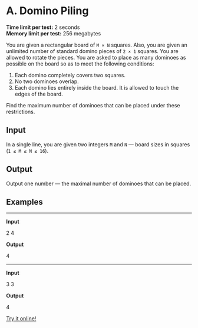 # A. Domino Piling

**Time limit per test:** 2 seconds  
**Memory limit per test:** 256 megabytes

You are given a rectangular board of `M × N` squares. Also, you are given an unlimited number of standard domino pieces of `2 × 1` squares. You are allowed to rotate the pieces. You are asked to place as many dominoes as possible on the board so as to meet the following conditions:

1. Each domino completely covers two squares.
2. No two dominoes overlap.
3. Each domino lies entirely inside the board. It is allowed to touch the edges of the board.

Find the maximum number of dominoes that can be placed under these restrictions.

## Input

In a single line, you are given two integers `M` and `N` — board sizes in squares (`1 ≤ M ≤ N ≤ 16`).

## Output

Output one number — the maximal number of dominoes that can be placed.

## Examples
***

**Input**

2 4

**Output**

4

***

**Input**

3 3

**Output**

4

[Try it online!](https://tio.run/##K6gsycjPM/7/P1dHIU/BViE3sUAjM69ERyEzr6C0RENTr7ggJxNIa3JxFRQBJTQ0chW0FPI0FfT1FYw0//83UjABAA "Python 3 – Try It Online")